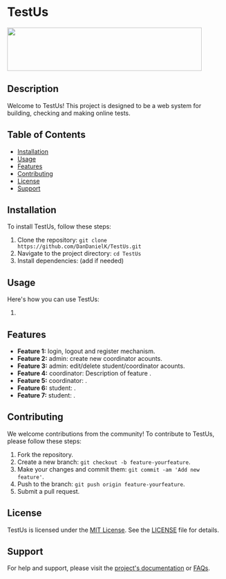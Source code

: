 # TestUs

<img src='https://github.com/DanDanielK/TestUs/assets/25459629/e3167e30-95b3-41a4-90a9-e7afceeac009' width="450" height="100">


## Description

Welcome to TestUs! This project is designed to be a web system for building, checking and making online tests.

## Table of Contents

- [Installation](#installation)
- [Usage](#usage)
- [Features](#features)
- [Contributing](#contributing)
- [License](#license)
- [Support](#support)

## Installation

To install TestUs, follow these steps:

1. Clone the repository: `git clone https://github.com/DanDanielK/TestUs.git`
2. Navigate to the project directory: `cd TestUs`
3. Install dependencies: (add if needed)

## Usage

Here's how you can use TestUs:

1. 

## Features

- **Feature 1:** login, logout and register mechanism.
- **Feature 2:** admin: create new coordinator acounts.
- **Feature 3:** admin: edit/delete student/coordinator acounts.
- **Feature 4:** coordinator: Description of feature .
- **Feature 5:** coordinator:  .
- **Feature 6:** student:  .
- **Feature 7:** student:  .

## Contributing

We welcome contributions from the community! To contribute to TestUs, please follow these steps:

1. Fork the repository.
2. Create a new branch: `git checkout -b feature-yourfeature`.
3. Make your changes and commit them: `git commit -am 'Add new feature'`.
4. Push to the branch: `git push origin feature-yourfeature`.
5. Submit a pull request.

## License

TestUs is licensed under the [MIT License](link-to-license). See the [LICENSE](link-to-license) file for details.

## Support

For help and support, please visit the [project's documentation](link-to-docs) or [FAQs](link-to-faqs). 


